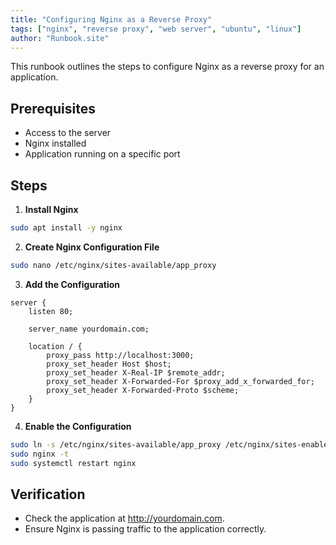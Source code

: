 ```yaml
---
title: "Configuring Nginx as a Reverse Proxy"
tags: ["nginx", "reverse proxy", "web server", "ubuntu", "linux"]
author: "Runbook.site"
---
```


This runbook outlines the steps to configure Nginx as a reverse proxy for an application.

## Prerequisites
- Access to the server
- Nginx installed
- Application running on a specific port

## Steps

1. **Install Nginx**
```bash
sudo apt install -y nginx
```
2. **Create Nginx Configuration File**
```bash
sudo nano /etc/nginx/sites-available/app_proxy
```
3. **Add the Configuration**
```nginx
server {
    listen 80;

    server_name yourdomain.com;

    location / {
        proxy_pass http://localhost:3000;
        proxy_set_header Host $host;
        proxy_set_header X-Real-IP $remote_addr;
        proxy_set_header X-Forwarded-For $proxy_add_x_forwarded_for;
        proxy_set_header X-Forwarded-Proto $scheme;
    }
}
```
4. **Enable the Configuration**
```bash
sudo ln -s /etc/nginx/sites-available/app_proxy /etc/nginx/sites-enabled/
sudo nginx -t
sudo systemctl restart nginx
```

## Verification
- Check the application at http://yourdomain.com.
- Ensure Nginx is passing traffic to the application correctly.